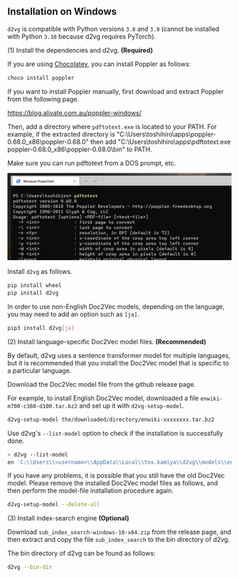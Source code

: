 ## Installation on Windows

`d2vg` is compatible with Python versions `3.8` and `3.9` (cannot be installed with Python `3.10` because d2vg requires PyTorch).

(1) Install the dependencies and d2vg. **(Required)**

If you are using [Chocolatey](https://chocolatey.org/), you can install Poppler as follows:

```sh
choco install poppler
```

If you want to install Poppler manually, first download and extract Poppler from the following page.

https://blog.alivate.com.au/poppler-windows/

Then, add a directory where `pdftotext.exe` is located to your PATH. For example, if the extracted directory is "C:\Users\toshihiro\apps\poppler-0.68.0_x86\poppler-0.68.0" then add "C:\Users\toshihiro\apps\pdftotext.exe poppler-0.68.0_x86\poppler-0.68.0\bin\" to PATH.

Make sure you can run pdftotext from a DOS prompt, etc.

![](images/win-pdftotext.png)

Install `d2vg` as follows.

```sh
pip install wheel
pip install d2vg
```

In order to use non-English Doc2Vec models, depending on the language, you may need to add an option such as `[ja]`.

```sh
pip3 install d2vg[ja]
```

(2) Install language-specific Doc2Vec model files. **(Recommended)**

By default, d2vg uses a sentence transformer model for multiple languages, but it is recommended that you install the Doc2Vec model that is specific to a particular language.

Download the Doc2Vec model file from the github release page.

For example, to install English Doc2Vec model, downloaded a file `enwiki-m700-c380-d100.tar.bz2` and set up it with `d2vg-setup-model`.

```sh
d2vg-setup-model the/downloaded/directory/enwiki-xxxxxxxx.tar.bz2
```

Use d2vg's ``--list-model`` option to check if the installation is successfully done.

```sh
> d2vg --list-model
en 'C:\\Users\\<username>\\AppData\\Local\\tos.kamiya\\d2vg\\models\\enwiki-xxxxxxxx\\en-s.model.toml'
```

If you have any problems, it is possible that you still have the old Doc2Vec model.
Please remove the installed Doc2Vec model files as follows, and then perform the model-file installation procedure again.

```sh
d2vg-setup-model --delete-all
```

(3) Install index-search engine **(Optional)**

Download `sub_index_search-windows-10-x64.zip` from the release page, and then extract and copy the file `sub_index_search` to the bin directory of d2vg.

The bin directory of d2vg can be found as follows:

```sh
d2vg --bin-dir
```
